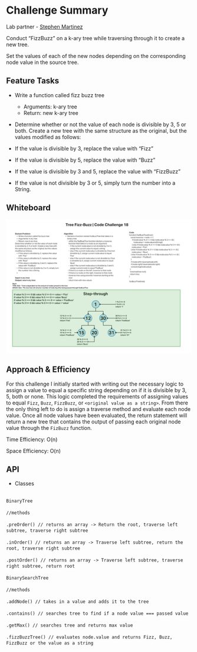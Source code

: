 # Challenge Summary

Lab partner - [Stephen Martinez](https://github.com/SdMartinez13)


Conduct “FizzBuzz” on a k-ary tree while traversing through it to create a new tree.

Set the values of each of the new nodes depending on the corresponding node value in the source tree.

## Feature Tasks

* Write a function called fizz buzz tree
  * Arguments: k-ary tree
  * Return: new k-ary tree
* Determine whether or not the value of each node is divisible by 3, 5 or both. Create a new tree with the same structure as the original, but the values modified as follows:

* If the value is divisible by 3, replace the value with “Fizz”
* If the value is divisible by 5, replace the value with “Buzz”
* If the value is divisible by 3 and 5, replace the value with “FizzBuzz”
* If the value is not divisible by 3 or 5, simply turn the number into a String.

## Whiteboard

![Binary Tree FizzBuzz](./assets/fizzBuzzTree.jpg)

## Approach & Efficiency

For this challenge I initially started with writing out the necessary logic to assign a value to equal a specific string depending on if it is divisible by 3, 5, both or none. This logic completed the requirements of assigning values to equal `Fizz`, `Buzz`, `FizzBuzz`, or `<original value as a string>`. From there the only thing left to do is assign a traverse method and evaluate each node value. Once all node values have been evaluated, the return statement will return a new tree that contains the output of passing each original node value through the `FizBuzz` function.

Time Efficiency: O(n)

Space Efficiency: O(n)

## API

* Classes

```JS

BinaryTree

//methods

.preOrder() // returns an array -> Return the root, traverse left subtree, traverse right subtree

.inOrder() // returns an array -> Traverse left subtree, return the root, traverse right subtree

.postOrder() // returns an array -> Traverse left subtree, traverse right subtree, return root

BinarySearchTree

//methods

.addNode() // takes in a value and adds it to the tree

.contains() // searches tree to find if a node value === passed value

.getMax() // searches tree and returns max value

.fizzBuzzTree() // evaluates node.value and returns Fizz, Buzz, FizzBuzz or the value as a string

```
